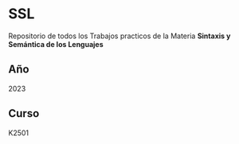 # SSL
Repositorio de todos los Trabajos practicos de la Materia **Sintaxis y Semántica de los Lenguajes** 
## Año
2023
## Curso
K2501
